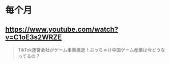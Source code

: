 # 每个月

## https://www.youtube.com/watch?v=C1oE3s2WRZE

> TikTok運営会社がゲーム事業撤退！ぶっちゃけ中国ゲーム産業は今どうなってるの？ 
